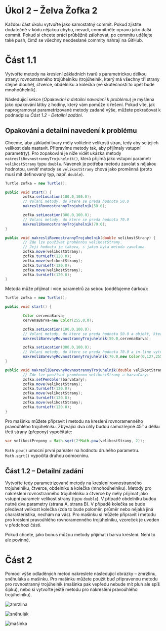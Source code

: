 # Úkol 2 – Želva Žofka 2

Každou část úkolu vytvořte jako samostatný commit. Pokud zjistíte dodatečně v kódu nějakou chybu, nevadí, commitněte
opravu jako další commit. Pokud si chcete práci průběžně zálohovat, po commitu udělejte také push, čímž se všechny
neodeslané commity nahrají na GitHub.

# Část 1.1

Vytvořte metody na kreslení základních tvarů s parametrickou délkou strany: rovnostranného trojúhelníku (trojúhelník,
který má všechny tři strany stejně dlouhé), čtverce, obdelníku a kolečka (ve skutečnosti to opět bude mnohoúhelník).

Následující sekce (*Opakování a detailní navedení k problému*) je myšlena jako opakování látky z hodiny, který vám
pomůže k řešení. Pokud víte, jak naprogramovat parametrizované metody zadané výše, můžete pokračovat k podnadpisu
*Část 1.2 - Detailní zadání*.

## Opakování a detailní navedení k problému

Chceme, aby základní tvary měly volitelné velikosti stran, tedy aby se jejich velikost dala nastavit. Připravíme metody
tak, aby přijímaly vstupní parametr(y). Pro zopakování je níže vidět ukázka metody `nakresliRovnostrannyTrojuhelnik()`,
která přijímá jako vstupní parametr `velikostStrany` typu `double`. Navenek je potřeba metodu zavolat s nějakou
hodnotou, uvnitř metody se `velikostStrany` chová jako proměnná (proto musí mít definovaný typ, např. `double`).

```java
Turtle zofka = new Turtle();

public void start() {
        zofka.setLocation(100.0,100.0);
        // Volani metody, do ktere se preda hodnota 50.0
        nakresliRovnostrannyTrojuhelnik(50.0);

        zofka.setLocation(300.0,100.0);
        // Volani metody, do ktere se preda hodnota 70.0
        nakresliRovnostrannyTrojuhelnik(70.0);
}

public void nakresliRovnostrannyTrojuhelnik(double velikostStrany) {
        // Zde lze používat proměnnou velikostStrany.
        // Jeji hodnota je takova, s jakou byla metoda zavolana
        zofka.move(velikostStrany);
        zofka.turnLeft(120.0);
        zofka.move(velikostStrany);
        zofka.turnLeft(120.0);
        zofka.move(velikostStrany);
        zofka.turnLeft(120.0);
}
```

Metoda může přijímat i více parametrů za sebou (oddělujeme čárkou):

```java
Turtle zofka = new Turtle();

public void start() {

        Color cervenaBarva;
        cervenaBarva=new Color(255,0,0);

        zofka.setLocation(100.0,100.0);
        // Volani metody, do ktere se preda hodnota 50.0 a objekt, ktery je v promenne cervenaBarva
        nakresliBarevnyRovnostrannyTrojuhelnik(50.0,cervenaBarva);

        zofka.setLocation(300.0,100.0);
        // Volani metody, do ktere se preda hodnota 70.0 a in-line vytvoreny objekt barvy
        nakresliBarevnyRovnostrannyTrojuhelnik(70.0,new Color(0,127,255));
}

public void nakresliBarevnyRovnostrannyTrojuhelnik(double velikostStrany,Color barvaCary) {
        // Zde lze používat proměnnou velikostStrany a barvaCary:
        zofka.setPenColor(barvaCary);
        zofka.move(velikostStrany);
        zofka.turnLeft(120.0);
        zofka.move(velikostStrany);
        zofka.turnLeft(120.0);
        zofka.move(velikostStrany);
        zofka.turnLeft(120.0);
}
```

Pro mašinku můžete připravit i metodu na kreslení rovnoramenného pravoúhlého trojúhelníku. Zbývající dva úhly budou samozřejmě 45°
a délku třetí strany (přepony) vypočítáte:

```java
var velikostPrepony = Math.sqrt(2*Math.pow(velikostStrany, 2));
```

`Math.pow()` umocní první pamater na hodnotu druhého parametru. `Math.sqrt()` vypočítá druhou odmocninu.


## Část 1.2 – Detailní zadání

Vytvořte tedy parametrizované metody na kreslení rovnostranného trojuhelníku, čtverce, obdelníku a kolečka (mnohoúhelníku). Metody pro
nakreslení rovnostranného trojúhelníku a čtverce by měly přijímat jako vstupní parametr velikost strany (typu `double`).
V případě obdelníku budou nutné dva parametry (strana A, strana B). V případě kolečka se bude předávat velikost
kolečka (zda to bude poloměr, průměr nebo nějaká jiná charakteristika, nechám na vás). Pro mašinku si můžete připravit i metodu
pro kreslení pravoúhlého rovnoramenného trojúhelníku, vzoreček je uveden v předchozí části.

Pokud chcete, jako bonus můžou metody přijímat i barvu kreslení. Není to ale povinné.

# Část 2

Pomocí výše odladěných metod nakreslete následující obrázky – zmrzlinu, sněhuláka a mašinku. Pro mašinku můžete použít buď připravenou metodu pro rovnostranný trojúhelník (mašinka pak vepředu nebude mít pluh ale spíš šipku), nebo si vytvořte ještě metodu pro nakreslení pravoúhlého trojúhelníku).

![zmrzlina](/obrazky/ukol03-zmrzlina.svg)

![sněhulák](/obrazky/ukol03-snehulak.svg)

![mašinka](/obrazky/ukol03-lokomotiva.svg)





